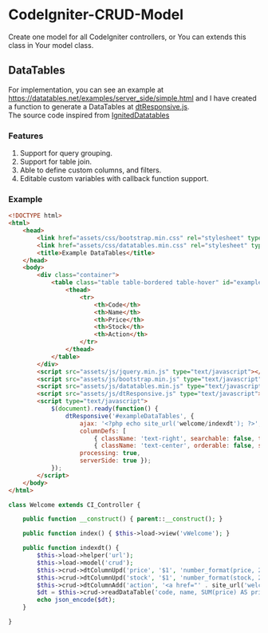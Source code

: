 # CodeIgniter-CRUD-Model
Create one model for all CodeIgniter controllers, or You can extends this class in Your model class.

## DataTables
For implementation, you can see an example at https://datatables.net/examples/server_side/simple.html and I have created a function to generate a DataTables at [dtResponsive.js](https://gist.github.com/FaqZul/9e02d14dcae49c2590d6b020128903f1).<br>
The source code inspired from [IgnitedDatatables](https://github.com/IgnitedDatatables/Ignited-Datatables)

### Features
1. Support for query grouping.
2. Support for table join.
3. Able to define custom columns, and filters.
4. Editable custom variables with callback function support.

### Example
```html
<!DOCTYPE html>
<html>
	<head>
		<link href="assets/css/bootstrap.min.css" rel="stylesheet" type="text/css" />
		<link href="assets/css/datatables.min.css" rel="stylesheet" type="text/css" />
		<title>Example DataTables</title>
	</head>
	<body>
		<div class="container">
			<table class="table table-bordered table-hover" id="exampleDataTables">
				<thead>
					<tr>
						<th>Code</th>
						<th>Name</th>
						<th>Price</th>
						<th>Stock</th>
						<th>Action</th>
					</tr>
				</thead>
			</table>
		</div>
		<script src="assets/js/jquery.min.js" type="text/javascript"></script>
		<script src="assets/js/bootstrap.min.js" type="text/javascript"></script>
		<script src="assets/js/datatables.min.js" type="text/javascript"></script>
		<script src="assets/js/dtResponsive.js" type="text/javascript"></script>
		<script type="text/javascript">
			$(document).ready(function() {
				dtResponsive('#exampleDataTables', {
					ajax: '<?php echo site_url('welcome/indexdt'); ?>',
					columnDefs: [
						{ className: 'text-right', searchable: false, targets: [2, 3] },
						{ className: 'text-center', orderable: false, searchable: false, targets: 4 }],
					processing: true,
					serverSide: true });
			});
		</script>
	</body>
</html>
```
```php
class Welcome extends CI_Controller {

	public function __construct() { parent::__construct(); }

	public function index() { $this->load->view('vWelcome'); }

	public function indexdt() {
		$this->load->helper('url');
		$this->load->model('crud');
		$this->crud->dtColumnUpd('price', '$1', 'number_format(price, 2)');
		$this->crud->dtColumnUpd('stock', '$1', 'number_format(stock, 2)');
		$this->crud->dtColumnAdd('action', '<a href="' . site_url('welcome/detail/') . '$1"><i aria-hidden="true" class="fa fa-search"></i></a>', 'code');
		$dt = $this->crud->readDataTable('code, name, SUM(price) AS price, SUM(stock) AS stock', 'pos', '', '', 'code, name');
		echo json_encode($dt);
	}

}
```